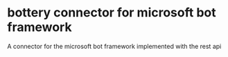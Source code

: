 # bottery connector for microsoft bot framework

A connector for the microsoft bot framework implemented with the rest api 